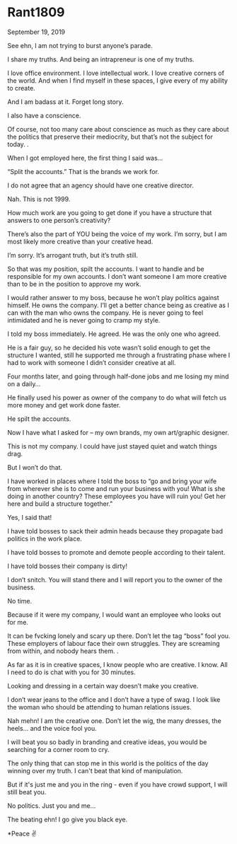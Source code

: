 # Rant1809


September 19, 2019

See ehn, I am not trying to burst anyone’s parade.

I share my truths. And being an intrapreneur is one of my truths.

I love office environment. I love intellectual work. I love creative corners of the world. And when I find myself in these spaces, I give every of my ability to create.

And I am badass at it. Forget long story.

I also have a conscience.

Of course, not too many care about conscience as much as they care about the politics that preserve their mediocrity, but that’s not the subject for today.
.

When I got employed here, the first thing I said was…

“Split the accounts.” That is the brands we work for.

I do not agree that an agency should have one creative director.

Nah. This is not 1999.

How much work are you going to get done if you have a structure that answers to one person’s creativity?

There’s also the part of YOU being the voice of my work. I’m sorry, but I am most likely more creative than your creative head.

I’m sorry. It’s arrogant truth, but it’s truth still.

So that was my position, spilt the accounts. I want to handle and be responsible for my own accounts. I don’t want someone I am more creative than to be in the position to approve my work.

I would rather answer to my boss, because he won’t play politics against himself. He owns the company. I’ll get a better chance being as creative as I can with the man who owns the company. He is never going to feel intimidated and he is never going to cramp my style.

I told my boss immediately. He agreed. He was the only one who agreed.

He is a fair guy, so he decided his vote wasn’t solid enough to get the structure I wanted, still he supported me through a frustrating phase where I had to work with someone I didn’t consider creative at all.

Four months later, and going through half-done jobs and me losing my mind on a daily…

He finally used his power as owner of the company to do what will fetch us more money and get work done faster.

He spilt the accounts.

Now I have what I asked for – my own brands, my own art/graphic designer.

This is not my company. I could have just stayed quiet and watch things drag.

But I won’t do that.

I have worked in places where I told the boss to “go and bring your wife from wherever she is to come and run your business with you! What is she doing in another country? These employees you have will ruin you! Get her here and build a structure together."

Yes, I said that!

I have told bosses to sack their admin heads because they propagate bad politics in the work place.

I have told bosses to promote and demote people according to their talent.

I have told bosses their company is dirty!

I don’t snitch. You will stand there and I will report you to the owner of the business.

No time.

Because if it were my company, I would want an employee who looks out for me. 

It can be fvcking lonely and scary up there. Don’t let the tag “boss” fool you. These employers of labour face their own struggles.
They are screaming from within, and nobody hears them.
.

As far as it is in creative spaces, I know people who are creative. I know. All I need to do is chat with you for 30 minutes. 

Looking and dressing in a certain way doesn’t make you creative.

I don’t wear jeans to the office and I don’t have a type of swag. I look like the woman who should be attending to human relations issues.

Nah mehn! I am the creative one. Don’t let the wig, the many dresses, the heels… and the voice fool you.

I will beat you so badly in branding and creative ideas, you would be searching for a corner room to cry.

The only thing that can stop me in this world is the politics of the day winning over my truth. I can't beat that kind of manipulation. 

But if it's just me and you in the ring - even if you have crowd support, I will still beat you. 

No politics. Just you and me...

The beating ehn! I go give you black eye.

*Peace ✌
